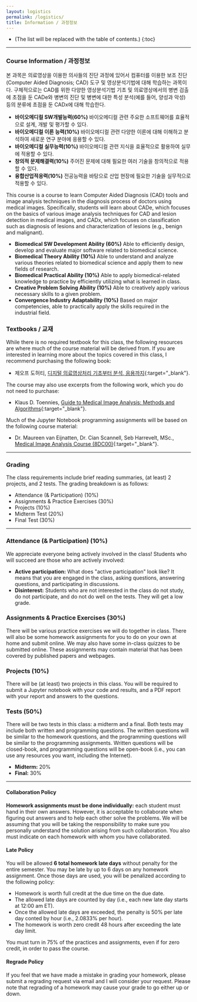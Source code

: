 ```yaml
---
layout: logistics
permalink: /logistics/
title: Information / 과정정보
---
```


- (The list will be replaced with the table of contents.)
  {:toc}

---

### Course Information / 과정정보

본 과목은 의료영상을 이용한 의사들의 진단 과정에 있어서 컴퓨터를 이용한 보조 진단(Computer Aided Diagnosis; CAD) 도구 및 영상분석기법에 대해 학습하는 과목이다. 구체적으로는 CAD를 위한 다양한 영상분석기법 기초 및 의료영상에서의 병변 검출에 초점을 둔 CADe와 병변의 진단 및 병변에 대한 특성 분석(예를 들어, 양성과 악성) 등의 분류에 초점을 둔 CADx에 대해 학습한다.

- **바이오메디컬 SW개발능력(60%)** 바이오메디컬 관련 주요한 소프트웨어를 효율적으로 설계, 개발 및 평가할 수 있다.
- **바이오메디컬 이론 능력(10%)** 바이오메디컬 관련 다양한 이론에 대해 이해하고 분석하여 새로운 연구 분야에 응용할 수 있다.
- **바이오메디컬 실무능력(10%)** 바이오메디컬 관련 지식을 효율적으로 활용하여 실무에 적용할 수 있다.
- **창의적 문제해결력(10%)** 주어진 문제에 대해 필요한 여러 기술을 창의적으로 적용할 수 있다.
- **융합산업적응력(10%)** 전공능력을 바탕으로 산업 현장에 필요한 기술을 실무적으로 적용할 수 있다.

This course is a course to learn Computer Aided Diagnosis (CAD) tools and image analysis techniques in the diagnosis process of doctors using medical images. Specifically, students will learn about CADe, which focuses on the basics of various image analysis techniques for CAD and lesion detection in medical images, and CADx, which focuses on classification such as diagnosis of lesions and characterization of lesions (e.g., benign and malignant).

- **Biomedical SW Development Ability (60%)** Able to efficiently design, develop and evaluate major software related to biomedical science.
- **Biomedical Theory Ability (10%)** Able to understand and analyze various theories related to biomedical science and apply them to new fields of research.
- **Biomedical Practical Ability (10%)** Able to apply biomedical-related knowledge to practice by efficiently utilizing what is learned in class.
- **Creative Problem Solving Ability (10%)** Able to creatively apply various necessary skills to a given problem.
- **Convergence Industry Adaptability (10%)** Based on major competencies, able to practically apply the skills required in the industrial field.

### Textbooks / 교재

While there is no required textbook for this class, the following resources are where much of the course material will be derived from. If you are interested in learning more about the topics covered in this class, I recommend purchasing the following book:

- 제오프 도허티, [디지털 의료영상처리 기초부터 분석, 응용까지](https://www.yes24.com/Product/Goods/95858463){:target="\_blank"}.

The course may also use excerpts from the following work, which you do not need to purchase:

- Klaus D. Toennies, [Guide to Medical Image Analysis: Methods and Algorithms](https://link.springer.com/book/10.1007/978-1-4471-7320-5){:target="\_blank"}.

Much of the Jupyter Notebook programming assignments will be based on the following course material:

- Dr. Maureen van Eijnatten, Dr. Cian Scannell, Seb Harrevelt, MSc., [Medical Image Analysis Course (8DC00)](https://8dc00-mia-docs.readthedocs.io/en/latest/index.html){:target="\_blank"}.

---

### Grading

The class requirements include brief reading summaries, (at least) 2 projects, and 2 tests.
The grading breakdown is as follows:

- Attendance (& Participation) (10%)
- Assignments & Practice Exercises (30%)
- Projects (10%)
- Midterm Test (20%)
- Final Test (30%)

---

### Attendance (& Participation) (10%)

We appreciate everyone being actively involved in the class!
Students who will succeed are those who are actively involved:

- **Active participation:** What does "active participation" look like? It means that you are engaged in the class, asking questions, answering questions, and participating in discussions.
- **Disinterest:** Students who are not interested in the class do not study, do not participate, and do not do well on the tests. They will get a low grade.

### Assignments & Practice Exercises (30%)

There will be various practice exercises we will do together in class. There will also be some homework assignments for you to do on your own at home and submit online. We may also have some in-class quizzes to be submitted online.
These assignments may contain material that has been covered by published papers and webpages.

### Projects (10%)

There will be (at least) two projects in this class. You will be required to submit a Jupyter notebook with your code and results, and a PDF report with your report and answers to the questions.

### Tests (50%)

There will be two tests in this class: a midterm and a final. Both tests may include both written and programming questions. The written questions will be similar to the homework questions, and the programming questions will be similar to the programming assignments. Written questions will be closed-book, and programming questions will be open-book (i.e., you can use any resources you want, including the Internet).

- **Midterm:** 20%
- **Final:** 30%

---

#### Collaboration Policy

**Homework assignments must be done individually:** each student must hand in their own answers.
However, it is acceptable to collaborate when figuring out answers and to help each other solve the problems.
We will be assuming that you will be taking the responsibility to make sure you personally understand the solution arising from such collaboration.
You also must indicate on each homework with whom you have collaborated.

#### Late Policy

You will be allowed **6 total homework late days** without penalty for the entire semester.
You may be late by up to 6 days on any homework assignment.
Once those days are used, you will be penalized according to the following policy:

- Homework is worth full credit at the due time on the due date.
- The allowed late days are counted by day (i.e., each new late day starts at 12:00 am ET).
- Once the allowed late days are exceeded, the penalty is 50% per late day conted by hour (i.e., 2.0833% per hour).
- The homework is worth zero credit 48 hours after exceeding the late day limit.

You must turn in 75% of the practices and assignments, even if for zero credit, in order to pass the course.

#### Regrade Policy

If you feel that we have made a mistake in grading your homework, please submit a regrading request via email and I will consider your request.
Please note that regrading of a homework may cause your grade to go either up or down.
